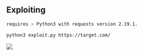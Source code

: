 ## Exploiting

```bash
requires > Python3 with requests version 2.19.1.

```

```bash
python3 exploit.py https://target.com/
```
<img src="https://media.discordapp.net/attachments/781752574730436638/783131125269921842/LuMBInyOKwAAAABJRU5ErkJggg.png?width=570&height=422" data-canonical-src="https://imgur.com/wauxE3l.jpg" style="max-width:50%;">


